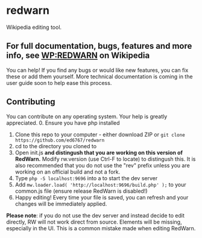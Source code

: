 # redwarn
Wikipedia editing tool.

## For full documentation, bugs, features and more info, see [WP:REDWARN](https://en.wikipedia.org/wiki/WP:REDWARN) on Wikipedia

You can help! If you find any bugs or would like new features, you can fix these or add them yourself. More technical documentation is coming in the user guide soon to help ease this process.

## Contributing
You can contribute on any operating system. Your help is greatly appreciated.
0. Ensure you have php installed
1. Clone this repo to your computer - either download ZIP or `git clone https://github.com/ed6767/redwarn`
2. cd to the directory you cloned to
3. Open init.js <b>and distingush that you are working on this version of RedWarn.</b> Modify rw.version (use Ctrl-F to locate) to distingush this. It is also recommended that you do not use the "rev" prefix unless you are working on an official build and not a fork.  
4. Type `php -S localhost:9696` into a to start the dev server
5. Add `mw.loader.load( 'http://localhost:9696/build.php' );` to your common.js file (ensure release RedWarn is disabled!)
6. Happy editing! Every time your file is saved, you can refresh and your changes will be immediately applied.

<b>Please note</b>: if you do not use the dev server and instead decide to edit directly, RW will not work direct from source. Elements will be missing, especially in the UI. This is a common mistake made when editing RedWarn.
